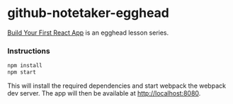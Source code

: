 # github-notetaker-egghead

[Build Your First React App](https://egghead.io/series/build-your-first-react-js-application) is an egghead lesson series.

### Instructions

```bash
npm install
npm start
```

This will install the required dependencies and start webpack the webpack dev server. The app will then be available at [http://localhost:8080](http://localhost:8080).